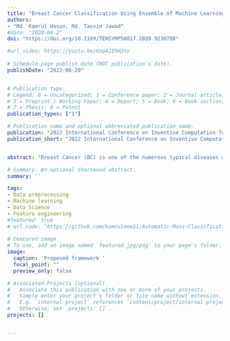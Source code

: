 ```yaml
---
title: "Breast Cancer Classification Using Ensemble of Machine Learning Boosting Algorithms"
authors:
- "Md. Kamrul Hasan, Md. Tasnim Jawad"
#date: "2020-04-2"
doi: "https://doi.org/10.1109/TENSYMP50017.2020.9230708"

#url_video: https://youtu.be/Knp4JIhH3Yo
  
# Schedule page publish date (NOT publication's date).
publishDate: "2022-06-20"


# Publication type.
# Legend: 0 = Uncategorized; 1 = Conference paper; 2 = Journal article;
# 3 = Preprint / Working Paper; 4 = Report; 5 = Book; 6 = Book section;
# 7 = Thesis; 8 = Patent
publication_types: ["1"]

# Publication name and optional abbreviated publication name.
publication: "2022 International Conference on Inventive Computation Technologie (ICICT)"
publication_short: "2022 International Conference on Inventive Computation Technologies (ICICT)"


abstract: "Breast Cancer (BC) is one of the numerous typical diseases worldwide, occurring in 22.9% of all cancers in women and causing 13.7% of cancer deaths. The BC prognosis is highly demanded to increase the survival rate of the patient suffering from BC. Throughout this paper, an automated decision-making pipeline for BC detection has been proposed, incorporating Machine Learning (ML) algorithms like Gaussian Naive Bayes (GNB), Random Forest (RF), XGBoost (XGB), AdaBoost (AdB), and preprocessing such as Outlier Rejection (OR) and Attribute Selection (AS). A weighted ensemble of ML models has been recommended in the introduced pipeline. The experiments are trained and evaluated using Breast Cancer Wisconsin’s public dataset from UCI Repository, employing five-fold cross-validation. The best possible accuracy obtained from the proposed framework is 97.0%, with the utilization of seventeen features out of a total of thirty. The observed results conclude that a weighted ensemble of AdB and XGB in conjunction with OR and AS as a preprocessing can successfully enhance the BC detection outcomes with a significantly short execution time of 2.10 seconds."

# Summary. An optional shortened abstract.
summary: ''

tags:
- Data preprocessing
- Machine learning 
- Data Science 
- Feature engineering 
#featured: true
# url_code: "https://github.com/kamruleee51/Automatic-Mass-Classification-in-Breast"
  
# Featured image
# To use, add an image named `featured.jpg/png` to your page's folder.
image:
  caption: 'Proposed framework '
  focal_point: ""
  preview_only: false

# Associated Projects (optional).
#   Associate this publication with one or more of your projects.
#   Simply enter your project's folder or file name without extension.
#   E.g. `internal-project` references `content/project/internal-project/index.md`.
#   Otherwise, set `projects: []`.
projects: []


---
```

